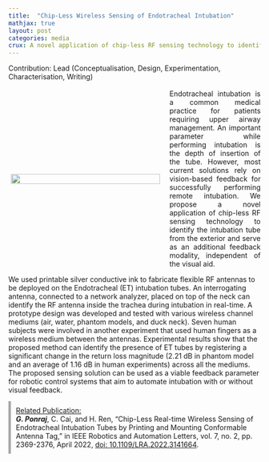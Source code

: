 ```yaml
---
title:  "Chip-Less Wireless Sensing of Endotracheal Intubation"
mathjax: true
layout: post
categories: media
crux: A novel application of chip-less RF sensing technology to identify the intubation tube from the exterior and serve as a feedback modality.
---
```

<style>
  .post_container {
  display: flex;
  flex-direction: row;
  align-items: center;
  justify-content: space-between;
  flex-wrap: wrap;
}

/* Set padding-left or padding-right equal to 0 in main code */
.flex-item-text {
  flex: 35%;
/*   border: 1px solid blue; */
  padding-left:1em;
  padding-right:1em;
  justify-content: space-around;
}

.flex-item-pic {
  flex: 58%;
/*   border: 1px solid blue; */
  padding: 5px;
  align-content: space-around;
}

/* Responsive layout - makes a one column layout instead of a two-column layout */
@media (max-width: 800px) {
  .post_container {
    flex-direction: column;
  }
  .flex-item-text{
    padding: 0px;
  }
  .flex-item-pic{
    max-width: 90%;
  }
}

</style>

<div style="border: none; padding: none"><it>Contribution: Lead (Conceptualisation, Design, Experimentation, Characterisation, Writing)</it></div><br>
<div class="post_container">
      <div class="flex-item-pic">
        <img src="/GodwinPonraj/assets/Fig_ETtube_sch.jpg" height = "100%">
      </div>
      <div class="flex-item-text" align="justify" style="padding-right:0px">
        Endotracheal intubation is a common medical practice for patients requiring upper airway management. An important parameter while performing intubation is the depth of insertion of the tube. However, most current solutions rely on vision-based feedback for successfully performing remote intubation. We propose a novel application of chip-less RF sensing technology to identify the intubation tube from the exterior and serve as an additional feedback modality, independent of the visual aid.
      </div>
</div>

<!--more-->
We used printable silver conductive ink to fabricate flexible RF antennas to be deployed on the Endotracheal (ET) intubation tubes. An interrogating antenna, connected to a network analyzer, placed on top of the neck can identify the RF antenna inside the trachea during intubation in real-time. A prototype design was developed and tested with various wireless channel mediums (air, water, phantom models, and duck neck). Seven human subjects were involved in another experiment that used human fingers as a wireless medium between the antennas. Experimental results show that the proposed method can identify the presence of ET tubes by registering a significant change in the return loss magnitude (2.21 dB in phantom model and an average of 1.16 dB in human experiments) across all the mediums. The proposed sensing solution can be used as a viable feedback parameter for robotic control systems that aim to automate intubation with or without visual feedback.

<div style="padding:10px; border-left: 5px solid darkgray">
<u>Related Publication:</u><br>
<b><i>G. Ponraj</i></b>, C. Cai, and H. Ren, “Chip-Less Real-time Wireless Sensing of Endotracheal Intubation Tubes by Printing and Mounting Conformable Antenna Tag,” in IEEE Robotics and Automation Letters, vol. 7, no. 2, pp. 2369-2376, April 2022, <a href = "https://ieeexplore.ieee.org/document/9676421/">doi: 10.1109/LRA.2022.3141664</a>.
</div>
